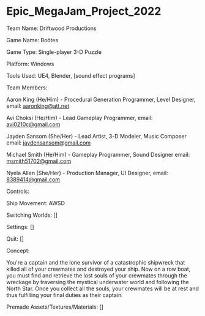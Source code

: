# Epic_MegaJam_Project_2022

Team Name: Driftwood Productions

Game Name: Boötes

Game Type: Single-player 3-D Puzzle

Platform: Windows

Tools Used: UE4, Blender, [sound effect programs]

Team Members: 

  Aaron King (He/Him) - Procedural Generation Programmer, Level Designer, email: aaronking@att.net
  
  Avi Choksi (He/Him) - Lead Gameplay Programmer, email: avi0210c@gmail.com
  
  Jayden Sansom (She/Her) - Lead Artist, 3-D Modeler, Music Composer email: jaydensansom@gmail.com
  
  Michael Smith (He/Him) - Gameplay Programmer, Sound Designer email: msmith51702@gmail.com
  
  Nyela Allen (She/Her) - Production Manager, UI Designer, email: 8389414@gmail.com

Controls:

  Ship Movement: AWSD
  
  Switching Worlds: []
  
  Settings: []
  
  Quit: []

Concept: 

  You're a captain and the lone survivor of a catastrophic shipwreck that killed all of your crewmates and destroyed your ship. Now on a row boat, you must find and retrieve the lost souls of your crewmates through the wreckage by traversing the mystical underwater world and following the North Star. Once you collect all the souls, your crewmates will be at rest and thus fulfilling your final duties as their captain.

Premade Assets/Textures/Materials: []
